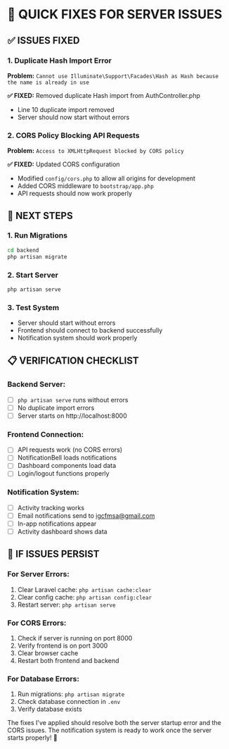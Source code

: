 # 🔧 QUICK FIXES FOR SERVER ISSUES

## ✅ **ISSUES FIXED**

### **1. Duplicate Hash Import Error**
**Problem:** `Cannot use Illuminate\Support\Facades\Hash as Hash because the name is already in use`

**✅ FIXED:** Removed duplicate Hash import from AuthController.php
- Line 10 duplicate import removed
- Server should now start without errors

### **2. CORS Policy Blocking API Requests**
**Problem:** `Access to XMLHttpRequest blocked by CORS policy`

**✅ FIXED:** Updated CORS configuration
- Modified `config/cors.php` to allow all origins for development
- Added CORS middleware to `bootstrap/app.php`
- API requests should now work properly

## 🚀 **NEXT STEPS**

### **1. Run Migrations**
```bash
cd backend
php artisan migrate
```

### **2. Start Server**
```bash
php artisan serve
```

### **3. Test System**
- Server should start without errors
- Frontend should connect to backend successfully
- Notification system should work properly

## 📋 **VERIFICATION CHECKLIST**

### **Backend Server:**
- [ ] `php artisan serve` runs without errors
- [ ] No duplicate import errors
- [ ] Server starts on http://localhost:8000

### **Frontend Connection:**
- [ ] API requests work (no CORS errors)
- [ ] NotificationBell loads notifications
- [ ] Dashboard components load data
- [ ] Login/logout functions properly

### **Notification System:**
- [ ] Activity tracking works
- [ ] Email notifications send to igcfmsa@gmail.com
- [ ] In-app notifications appear
- [ ] Activity dashboard shows data

## 🔧 **IF ISSUES PERSIST**

### **For Server Errors:**
1. Clear Laravel cache: `php artisan cache:clear`
2. Clear config cache: `php artisan config:clear`
3. Restart server: `php artisan serve`

### **For CORS Errors:**
1. Check if server is running on port 8000
2. Verify frontend is on port 3000
3. Clear browser cache
4. Restart both frontend and backend

### **For Database Errors:**
1. Run migrations: `php artisan migrate`
2. Check database connection in `.env`
3. Verify database exists

The fixes I've applied should resolve both the server startup error and the CORS issues. The notification system is ready to work once the server starts properly! 🎉
